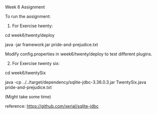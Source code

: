 Week 6 Assignment

To run the assignment:

1. For Exercise twenty:

cd week6/twenty/deploy

java -jar framework.jar pride-and-prejudice.txt

Modify config.properties in week6/twenty/deploy to test different plugins.


2. For Exercise twenty six:

cd week6/twentySix

java -cp ../../target/dependency/sqlite-jdbc-3.36.0.3.jar TwentySix.java pride-and-prejudice.txt

(Might take some time)

reference:
https://github.com/xerial/sqlite-jdbc